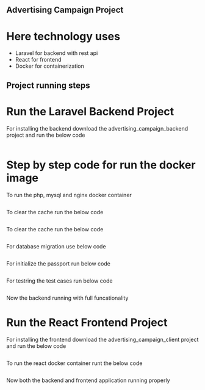 ## Advertising Campaign Project

# Here technology uses
- Laravel for backend with rest api
- React for frontend
- Docker for containerization

## Project running steps

# Run the Laravel Backend Project

 For installing the backend download the advertising_campaign_backend project and run the below code

```composer update
```

# Step by step code for run the docker image

To run the php, mysql and nginx docker container

```docker-compose up -d
```

To clear the cache run the below code

```docker-compose exec app php artisan config:cache
```

To clear the cache run the below code

```docker-compose exec app php artisan config:cache
```

 For database migration use below code
 
``` docker-compose exec app php artisan migrate
```

For initialize the passport run below code

``` docker-compose exec app php artisan passport:install
```

For testring the test cases run below code

``` docker-compose exec app composer test
```

Now the backend running with full funcationality


# Run the React Frontend Project

For installing the frontend download the advertising_campaign_client project and run the below code 

``` npm install
```

To run the react docker container runt the below code

```docker-compose up -d
```

Now both the backend and frontend application running properly

